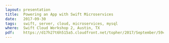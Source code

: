 ```yaml
---
layout: presentation
title:  Powering an App with Swift Microservices
date:   2017-09-30 
tags:   swift, server, cloud, microservices, mysql
where:  Swift Cloud Workshop 2, Austin, TX
pdf:    https://d17h27t6h515a5.cloudfront.net/topher/2017/September/59cfdf46_scw2-presentation/scw2-presentation.pdf
---
```

